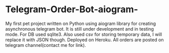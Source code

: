 # Telegram-Order-Bot-aiogram-
My first pet project written on Python using aiogram library for creating asynchronous telegram bot. It is still under development and in testing mode.
For DB used sqlite3. Also used csv for storing temporary data, I will replace it with JSON though. 
Deployed on Heroku. All orders are posted on telegram channel(contact me for link).
